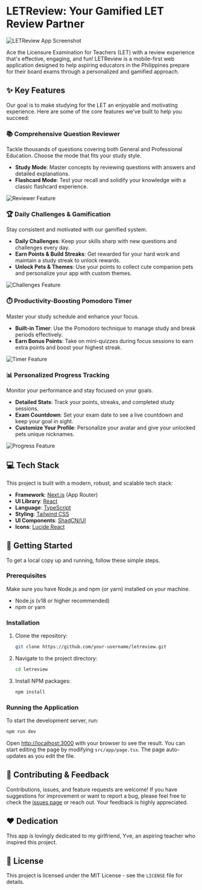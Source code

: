 # LETReview: Your Gamified LET Review Partner

![LETReview App Screenshot](/public/images/landing/app-preview.png)

Ace the Licensure Examination for Teachers (LET) with a review experience that's effective, engaging, and fun! LETReview is a mobile-first web application designed to help aspiring educators in the Philippines prepare for their board exams through a personalized and gamified approach.

## ✨ Key Features

Our goal is to make studying for the LET an enjoyable and motivating experience. Here are some of the core features we've built to help you succeed:

### 📚 Comprehensive Question Reviewer
Tackle thousands of questions covering both General and Professional Education. Choose the mode that fits your study style.
- **Study Mode**: Master concepts by reviewing questions with answers and detailed explanations.
- **Flashcard Mode**: Test your recall and solidify your knowledge with a classic flashcard experience.

![Reviewer Feature](/public/images/landing/feature-reviewer.png)

### 🏆 Daily Challenges & Gamification
Stay consistent and motivated with our gamified system.
- **Daily Challenges**: Keep your skills sharp with new questions and challenges every day.
- **Earn Points & Build Streaks**: Get rewarded for your hard work and maintain a study streak to unlock rewards.
- **Unlock Pets & Themes**: Use your points to collect cute companion pets and personalize your app with custom themes.

![Challenges Feature](/public/images/landing/feature-challenges.png)

### ⏱️ Productivity-Boosting Pomodoro Timer
Master your study schedule and enhance your focus.
- **Built-in Timer**: Use the Pomodoro technique to manage study and break periods effectively.
- **Earn Bonus Points**: Take on mini-quizzes during focus sessions to earn extra points and boost your highest streak.

![Timer Feature](/public/images/landing/feature-timer.png)

### 📊 Personalized Progress Tracking
Monitor your performance and stay focused on your goals.
- **Detailed Stats**: Track your points, streaks, and completed study sessions.
- **Exam Countdown**: Set your exam date to see a live countdown and keep your goal in sight.
- **Customize Your Profile**: Personalize your avatar and give your unlocked pets unique nicknames.

![Progress Feature](/public/gimages/landing/feature-progress.png)

## 💻 Tech Stack

This project is built with a modern, robust, and scalable tech stack:

- **Framework**: [Next.js](https://nextjs.org/) (App Router)
- **UI Library**: [React](https://reactjs.org/)
- **Language**: [TypeScript](https://www.typescriptlang.org/)
- **Styling**: [Tailwind CSS](https://tailwindcss.com/)
- **UI Components**: [ShadCN/UI](https://ui.shadcn.com/)
- **Icons**: [Lucide React](https://lucide.dev/)

## 🚀 Getting Started

To get a local copy up and running, follow these simple steps.

### Prerequisites

Make sure you have Node.js and npm (or yarn) installed on your machine.
- Node.js (v18 or higher recommended)
- npm or yarn

### Installation

1. Clone the repository:
   ```sh
   git clone https://github.com/your-username/letreview.git
   ```
2. Navigate to the project directory:
   ```sh
   cd letreview
   ```
3. Install NPM packages:
   ```sh
   npm install
   ```

### Running the Application

To start the development server, run:
```sh
npm run dev
```

Open [http://localhost:3000](http://localhost:3000) with your browser to see the result. You can start editing the page by modifying `src/app/page.tsx`. The page auto-updates as you edit the file.

## 🤝 Contributing & Feedback

Contributions, issues, and feature requests are welcome! If you have suggestions for improvement or want to report a bug, please feel free to check the [issues page](https://github.com/your-username/letreview/issues) or reach out. Your feedback is highly appreciated.

## ❤️ Dedication

This app is lovingly dedicated to my girlfriend, Yve, an aspiring teacher who inspired this project.

## 📄 License

This project is licensed under the MIT License - see the `LICENSE` file for details.
